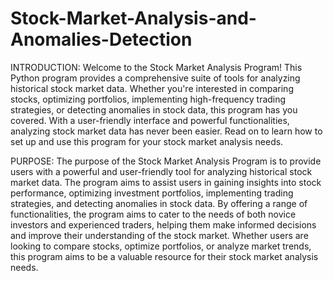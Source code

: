 # Stock-Market-Analysis-and-Anomalies-Detection
INTRODUCTION:
Welcome to the Stock Market Analysis Program! This Python program provides a comprehensive suite of tools for analyzing historical stock market data. Whether you're interested in comparing stocks, optimizing portfolios, implementing high-frequency trading strategies, or detecting anomalies in stock data, this program has you covered. With a user-friendly interface and powerful functionalities, analyzing stock market data has never been easier. Read on to learn how to set up and use this program for your stock market analysis needs.

PURPOSE:
The purpose of the Stock Market Analysis Program is to provide users with a powerful and user-friendly tool for analyzing historical stock market data. The program aims to assist users in gaining insights into stock performance, optimizing investment portfolios, implementing trading strategies, and detecting anomalies in stock data. By offering a range of functionalities, the program aims to cater to the needs of both novice investors and experienced traders, helping them make informed decisions and improve their understanding of the stock market. Whether users are looking to compare stocks, optimize portfolios, or analyze market trends, this program aims to be a valuable resource for their stock market analysis needs.
